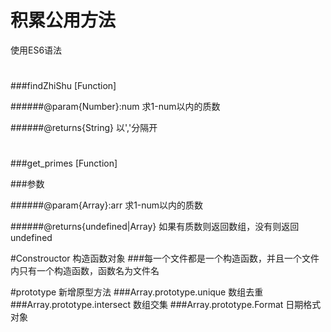 # 积累公用方法
使用ES6语法
#
###findZhiShu [Function]

######@param{Number}:num   求1-num以内的质数

######@returns{String}   以','分隔开

#

###get_primes [Function]

###参数

######@param{Array}:arr   求1-num以内的质数

######@returns{undefined|Array} 如果有质数则返回数组，没有则返回undefined





#Constrouctor 构造函数对象
###每一个文件都是一个构造函数，并且一个文件内只有一个构造函数，函数名为文件名




#prototype 新增原型方法
###Array.prototype.unique 数组去重
###Array.prototype.intersect 数组交集
###Array.prototype.Format 日期格式对象



